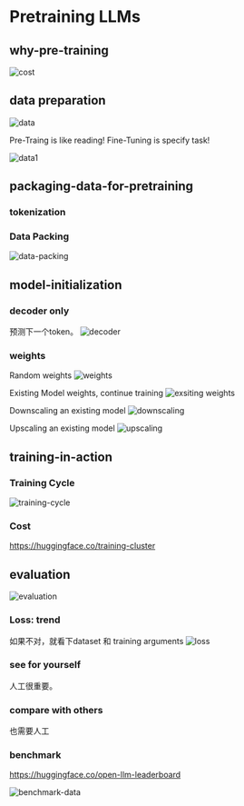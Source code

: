 # Pretraining LLMs

## why-pre-training

![cost](./cost.png)

## data preparation

![data](./data.png)

Pre-Traing is like reading!
Fine-Tuning is specify task!

![data1](./data1.png)

## packaging-data-for-pretraining

### tokenization

### Data Packing

![data-packing](./data-packaging.png)

## model-initialization

### decoder only

预测下一个token。
![decoder](./decoder.png)

### weights

Random weights
![weights](./weights.png)

Existing Model weights, continue training
![exsiting weights](./weights2.png)

Downscaling an existing model
![downscaling](./downscaling.png)

Upscaling an existing model
![upscaling](./upscaling.png)


## training-in-action

### Training Cycle

![training-cycle](./training-cycle.png)

### Cost
https://huggingface.co/training-cluster

## evaluation
![evaluation](./evaluation1.png)

### Loss: trend

如果不对，就看下dataset 和 training arguments
![loss](./loss.png)

### see for yourself

人工很重要。

### compare with others

也需要人工

### benchmark

https://huggingface.co/open-llm-leaderboard

![benchmark-data](./benchmark-dataset.png)

